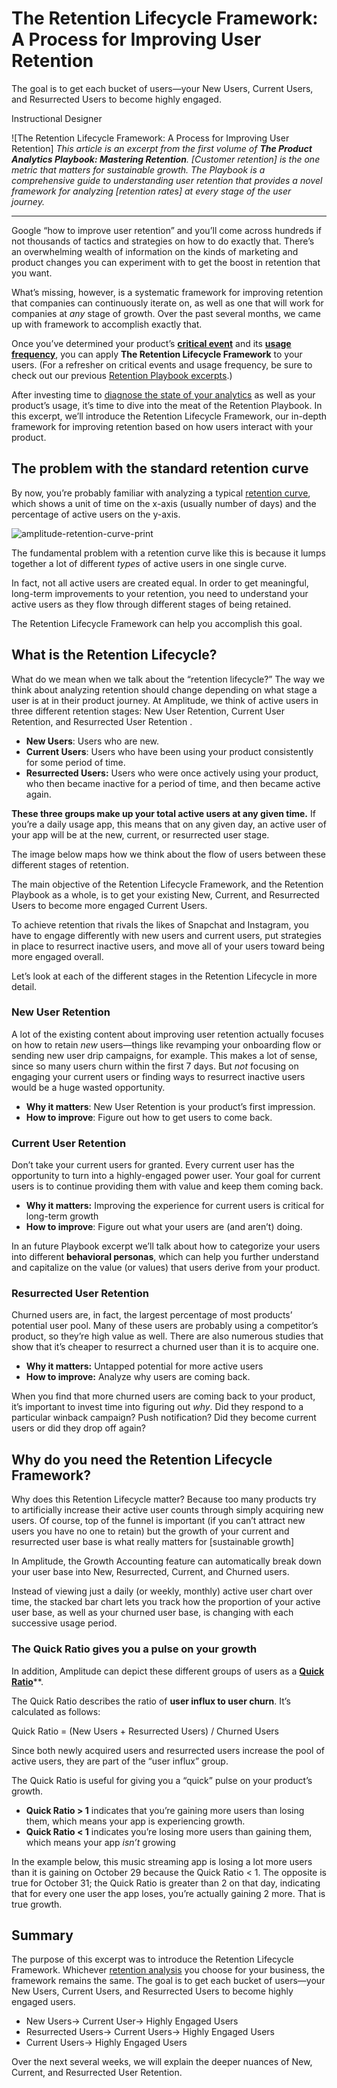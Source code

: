 # The Retention Lifecycle Framework: A Process for Improving User Retention

The goal is to get each bucket of users—your New Users, Current Users, and Resurrected Users to become highly engaged.

Instructional Designer

![The Retention Lifecycle Framework: A Process for Improving User Retention]
_This article is an excerpt from the first volume of **The Product Analytics Playbook: Mastering Retention**. [Customer retention] is the one metric that matters for sustainable growth. The Playbook is a comprehensive guide to understanding user retention that provides a novel framework for analyzing [retention rates] at every stage of the user journey._

---

Google “how to improve user retention” and you’ll come across hundreds if not thousands of tactics and strategies on how to do exactly that. There’s an overwhelming wealth of information on the kinds of marketing and product changes you can experiment with to get the boost in retention that you want.

What’s missing, however, is a systematic framework for improving retention that companies can continuously iterate on, as well as one that will work for companies at _any_ stage of growth. Over the past several months, we came up with framework to accomplish exactly that.

Once you’ve determined your product’s [**critical event**](https://amplitude.com/blog/2016/09/15/user-retention-app-critical-event) and its [**usage frequency**](https://amplitude.com/blog/2016/10/11/product-usage-interval), you can apply **The Retention Lifecycle Framework** to your users. (For a refresher on critical events and usage frequency, be sure to check out our previous [Retention Playbook excerpts](https://www.productanalyticsplaybook.com/).)

After investing time to [diagnose the state of your analytics](https://amplitude.com/blog/2016/08/25/how-to-audit-your-analytics) as well as your product’s usage, it’s time to dive into the meat of the Retention Playbook. In this excerpt, we’ll introduce the Retention Lifecycle Framework, our in-depth framework for improving retention based on how users interact with your product.

## The problem with the standard retention curve

By now, you’re probably familiar with analyzing a typical [retention curve](https://amplitude.com/blog/2016/01/27/understanding-user-retention), which shows a unit of time on the x-axis (usually number of days) and the percentage of active users on the y-axis.

![amplitude-retention-curve-print](https://amplitude.com/_next/image?url=https%3A%2F%2Fcdn.sanity.io%2Fimages%2Fl5rq9j6r%2Fproduction%2Fa1c69764781be0d5c54a5ccec82968a0d5088ddb-1733x788.png%3Ffp-x%3D0.5%26fp-y%3D0.5%26w%3D1733%26h%3D788%26q%3D85%26fit%3Dcrop%26crop%3Dfocalpoint%26auto%3Dformat&w=3840&q=75)

The fundamental problem with a retention curve like this is because it lumps together a lot of different _types_ of active users in one single curve.

In fact, not all active users are created equal. In order to get meaningful, long-term improvements to your retention, you need to understand your active users as they flow through different stages of being retained.

The Retention Lifecycle Framework can help you accomplish this goal.

## What is the Retention Lifecycle?

What do we mean when we talk about the “retention lifecycle?” The way we think about analyzing retention should change depending on what stage a user is at in their product journey. At Amplitude, we think of active users in three different retention stages: New User Retention, Current User Retention, and Resurrected User Retention .

- **New Users**: Users who are new.
- **Current Users**: Users who have been using your product consistently for some period of time.
- **Resurrected Users:** Users who were once actively using your product, who then became inactive for a period of time, and then became active again.

**These three groups make up your total active users at any given time.** If you’re a daily usage app, this means that on any given day, an active user of your app will be at the new, current, or resurrected user stage.

The image below maps how we think about the flow of users between these different stages of retention.

The main objective of the Retention Lifecycle Framework, and the Retention Playbook as a whole, is to get your existing New, Current, and Resurrected Users to become more engaged Current Users.

To achieve retention that rivals the likes of Snapchat and Instagram, you have to engage differently with new users and current users, put strategies in place to resurrect inactive users, and move all of your users toward being more engaged overall.

Let’s look at each of the different stages in the Retention Lifecycle in more detail.

### New User Retention

A lot of the existing content about improving user retention actually focuses on how to retain _new_ users—things like revamping your onboarding flow or sending new user drip campaigns, for example. This makes a lot of sense, since so many users churn within the first 7 days. But _not_ focusing on engaging your current users or finding ways to resurrect inactive users would be a huge wasted opportunity.

- **Why it matters**: New User Retention is your product’s first impression.
- **How to improve**: Figure out how to get users to come back.

### Current User Retention

Don’t take your current users for granted. Every current user has the opportunity to turn into a highly-engaged power user. Your goal for current users is to continue providing them with value and keep them coming back.

- **Why it matters:** Improving the experience for current users is critical for long-term growth
- **How to improve**: Figure out what your users are (and aren’t) doing.

In an future Playbook excerpt we’ll talk about how to categorize your users into different **behavioral personas**, which can help you further understand and capitalize on the value (or values) that users derive from your product.

### Resurrected User Retention

Churned users are, in fact, the largest percentage of most products’ potential user pool. Many of these users are probably using a competitor’s product, so they’re high value as well. There are also numerous studies that show that it’s cheaper to resurrect a churned user than it is to acquire one.

- **Why it matters:** Untapped potential for more active users
- **How to improve:** Analyze why users are coming back.

When you find that more churned users are coming back to your product, it’s important to invest time into figuring out _why_. Did they respond to a particular winback campaign? Push notification? Did they become current users or did they drop off again?

## Why do you need the Retention Lifecycle Framework?

Why does this Retention Lifecycle matter? Because too many products try to artificially increase their active user counts through simply acquiring new users. Of course, top of the funnel is important (if you can’t attract new users you have no one to retain) but the growth of your current and resurrected user base is what really matters for [sustainable growth]

In Amplitude, the Growth Accounting feature can automatically break down your user base into New, Resurrected, Current, and Churned users.

Instead of viewing just a daily (or weekly, monthly) active user chart over time, the stacked bar chart lets you track how the proportion of your active user base, as well as your churned user base, is changing with each successive usage period.

### The Quick Ratio gives you a pulse on your growth

In addition, Amplitude can depict these different groups of users as a [**Quick Ratio**](https://www.slideshare.net/03133938319/saastr)\*\*.

The Quick Ratio describes the ratio of **user influx to user churn**. It’s calculated as follows:

Quick Ratio = (New Users + Resurrected Users) / Churned Users

Since both newly acquired users and resurrected users increase the pool of active users, they are part of the “user influx” group.

The Quick Ratio is useful for giving you a “quick” pulse on your product’s growth.

- **Quick Ratio > 1** indicates that you’re gaining more users than losing them, which means your app is experiencing growth.
- **Quick Ratio < 1** indicates you’re losing more users than gaining them, which means your app _isn’t_ growing

In the example below, this music streaming app is losing a lot more users than it is gaining on October 29 because the Quick Ratio < 1. The opposite is true for October 31; the Quick Ratio is greater than 2 on that day, indicating that for every one user the app loses, you’re actually gaining 2 more. That is true growth.

## Summary

The purpose of this excerpt was to introduce the Retention Lifecycle Framework. Whichever [retention analysis](https://amplitude.com/blog/2016/08/11/3-ways-measure-user-retention) you choose for your business, the framework remains the same. The goal is to get each bucket of users—your New Users, Current Users, and Resurrected Users to become highly engaged users.

- New Users→ Current User→ Highly Engaged Users
- Resurrected Users→ Current Users→ Highly Engaged Users
- Current Users→ Highly Engaged Users

Over the next several weeks, we will explain the deeper nuances of New, Current, and Resurrected User Retention.
